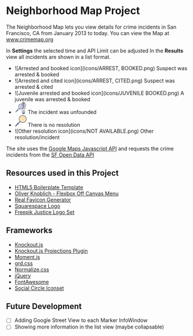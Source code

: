 # Neighborhood Map Project


The Neighborhood Map lets you view details for crime incidents in San Francisco, CA from January 2013 to today.
You can view the Map at www.crimemap.org


In **Settings** the selected time and API Limit can be adjusted
In the **Results** view all incidents are shown in a list format.


* ![Arrested and booked icon](icons/ARREST, BOOKED.png) Suspect was arrested &amp; booked
* ![Arrested and cited icon](icons/ARREST, CITED.png) Suspect was arrested &amp; cited
* ![Juvenile arrested and booked icon](icons/JUVENILE BOOKED.png) A juvenile was arrested &amp; booked
* ![Unfounded icon](icons/UNFOUNDED.png) The incident was unfounded
* ![No resolution icon](icons/NONE.png) There is no resolution
* ![Other resolution icon](icons/NOT AVAILABLE.png) Other resolution/incident


The site uses the [Google Maps Javascript API](https://developers.google.com/maps/documentation/javascript/) and requests the crime incidents from the [SF Open Data API](https://dev.socrata.com/foundry/data.sfgov.org/cuks-n6tp)


## Resources used in this Project

* [HTML5 Boilerplate Template](https://html5boilerplate.com/)
* [Oliver Knoblich - Flexbox Off Canvas Menu](https://codepen.io/oknoblich/pen/klnjw)
* [Real Favicon Generator](https://realfavicongenerator.net/)
* [Squarespace Logo](https://logo.squarespace.com/)
* [Freepik Justice Logo Set](http://www.flaticon.com/packs/justice)

## Frameworks

* [Knockout.js](http://knockoutjs.com/)
* [Knockout.js Projections Plugin](https://github.com/SteveSanderson/knockout-projections)
* [Moment.js](http://momentjs.com/)
* [grd.css](https://github.com/1000ch/grd)
* [Normalize.css](https://necolas.github.io/normalize.css/)
* [jQuery](http://jquery.com/)
* [FontAwesome](http://fontawesome.io/)
* [Social Circle Iconset](https://symbolset.com/icons/social-circle)

## Future Development

- [ ] Adding Google Street View to each Marker InfoWindow
- [ ] Showing more information in the list view (maybe collapsable)
